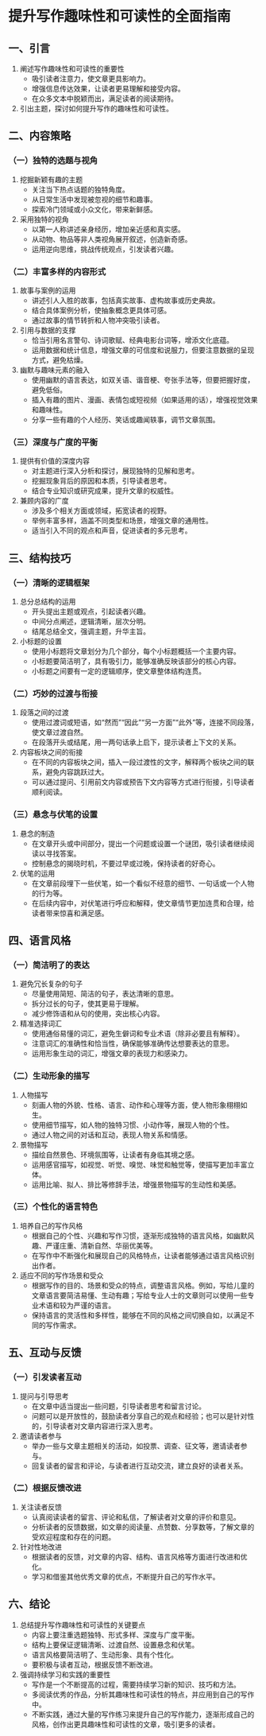 # 提升写作趣味性和可读性的全面指南

## 一、引言
1. 阐述写作趣味性和可读性的重要性
    - 吸引读者注意力，使文章更具影响力。
    - 增强信息传达效果，让读者更易理解和接受内容。
    - 在众多文本中脱颖而出，满足读者的阅读期待。
2. 引出主题，探讨如何提升写作的趣味性和可读性。

## 二、内容策略

### （一）独特的选题与视角
1. 挖掘新颖有趣的主题
    - 关注当下热点话题的独特角度。
    - 从日常生活中发现被忽视的细节和趣事。
    - 探索冷门领域或小众文化，带来新鲜感。
2. 采用独特的视角
    - 以第一人称讲述亲身经历，增加亲近感和真实感。
    - 从动物、物品等非人类视角展开叙述，创造新奇感。
    - 运用逆向思维，挑战传统观点，引发读者兴趣。

### （二）丰富多样的内容形式
1. 故事与案例的运用
    - 讲述引人入胜的故事，包括真实故事、虚构故事或历史典故。
    - 结合具体案例分析，使抽象概念更具体可感。
    - 通过故事的情节转折和人物冲突吸引读者。
2. 引用与数据的支撑
    - 恰当引用名言警句、诗词歌赋、经典电影台词等，增添文化底蕴。
    - 运用数据和统计信息，增强文章的可信度和说服力，但要注意数据的呈现方式，避免枯燥。
3. 幽默与趣味元素的融入
    - 使用幽默的语言表达，如双关语、谐音梗、夸张手法等，但要把握好度，避免低俗。
    - 插入有趣的图片、漫画、表情包或短视频（如果适用的话），增强视觉效果和趣味性。
    - 分享一些有趣的个人经历、笑话或趣闻轶事，调节文章氛围。

### （三）深度与广度的平衡
1. 提供有价值的深度内容
    - 对主题进行深入分析和探讨，展现独特的见解和思考。
    - 挖掘现象背后的原因和本质，引导读者思考。
    - 结合专业知识或研究成果，提升文章的权威性。
2. 兼顾内容的广度
    - 涉及多个相关方面或领域，拓宽读者的视野。
    - 举例丰富多样，涵盖不同类型和场景，增强文章的通用性。
    - 适当引入不同的观点和声音，促进读者的多元思考。

## 三、结构技巧

### （一）清晰的逻辑框架
1. 总分总结构的运用
    - 开头提出主题或观点，引起读者兴趣。
    - 中间分点阐述，逻辑清晰，层次分明。
    - 结尾总结全文，强调主题，升华主旨。
2. 小标题的设置
    - 使用小标题将文章划分为几个部分，每个小标题概括一个主要内容。
    - 小标题要简洁明了，具有吸引力，能够准确反映该部分的核心内容。
    - 小标题之间要有一定的逻辑顺序，使文章整体结构连贯。

### （二）巧妙的过渡与衔接
1. 段落之间的过渡
    - 使用过渡词或短语，如“然而”“因此”“另一方面”“此外”等，连接不同段落，使文章过渡自然。
    - 在段落开头或结尾，用一两句话承上启下，提示读者上下文的关系。
2. 内容板块之间的衔接
    - 在不同的内容板块之间，插入一段过渡性的文字，解释两个板块之间的联系，避免内容跳跃过大。
    - 可以通过提问、引用前文内容或预告下文内容等方式进行衔接，引导读者顺利阅读。

### （三）悬念与伏笔的设置
1. 悬念的制造
    - 在文章开头或中间部分，提出一个问题或设置一个谜团，吸引读者继续阅读以寻找答案。
    - 控制悬念的揭晓时机，不要过早或过晚，保持读者的好奇心。
2. 伏笔的运用
    - 在文章前段埋下一些伏笔，如一个看似不经意的细节、一句话或一个人物的行为等。
    - 在后续内容中，对伏笔进行呼应和解释，使文章情节更加连贯和合理，给读者带来惊喜和满足感。

## 四、语言风格

### （一）简洁明了的表达
1. 避免冗长复杂的句子
    - 尽量使用简短、简洁的句子，表达清晰的意思。
    - 拆分过长的句子，使其更易于理解。
    - 减少修饰语和从句的使用，突出核心内容。
2. 精准选择词汇
    - 使用通俗易懂的词汇，避免生僻词和专业术语（除非必要且有解释）。
    - 注意词汇的准确性和恰当性，确保能够准确传达想要表达的意思。
    - 运用形象生动的词汇，增强文章的表现力和感染力。

### （二）生动形象的描写
1. 人物描写
    - 刻画人物的外貌、性格、语言、动作和心理等方面，使人物形象栩栩如生。
    - 使用细节描写，如人物的独特习惯、小动作等，展现人物的个性。
    - 通过人物之间的对话和互动，表现人物关系和情感。
2. 景物描写
    - 描绘自然景色、环境氛围等，让读者有身临其境之感。
    - 运用感官描写，如视觉、听觉、嗅觉、味觉和触觉等，使描写更加丰富立体。
    - 运用比喻、拟人、排比等修辞手法，增强景物描写的生动性和美感。

### （三）个性化的语言特色
1. 培养自己的写作风格
    - 根据自己的个性、兴趣和写作习惯，逐渐形成独特的语言风格，如幽默风趣、严谨庄重、清新自然、华丽优美等。
    - 在写作中不断强化和展现自己的风格特点，让读者能够通过语言风格识别出作者。
2. 适应不同的写作场景和受众
    - 根据写作的目的、场景和受众的特点，调整语言风格。例如，写给儿童的文章语言要简洁易懂、生动有趣；写给专业人士的文章则可以使用一些专业术语和较为严谨的语言。
    - 保持语言的灵活性和多样性，能够在不同的风格之间切换自如，以满足不同的写作需求。

## 五、互动与反馈

### （一）引发读者互动
1. 提问与引导思考
    - 在文章中适当提出一些问题，引导读者思考和留言讨论。
    - 问题可以是开放性的，鼓励读者分享自己的观点和经验；也可以是针对性的，引导读者对文章内容进行深入思考。
2. 邀请读者参与
    - 举办一些与文章主题相关的活动，如投票、调查、征文等，邀请读者参与。
    - 回复读者的留言和评论，与读者进行互动交流，建立良好的读者关系。

### （二）根据反馈改进
1. 关注读者反馈
    - 认真阅读读者的留言、评论和私信，了解读者对文章的评价和意见。
    - 分析读者的反馈数据，如文章的阅读量、点赞数、分享数等，了解文章的受欢迎程度和存在的问题。
2. 针对性地改进
    - 根据读者的反馈，对文章的内容、结构、语言风格等方面进行改进和优化。
    - 学习和借鉴其他优秀文章的优点，不断提升自己的写作水平。

## 六、结论
1. 总结提升写作趣味性和可读性的关键要点
    - 内容上要注重选题独特、形式多样、深度与广度平衡。
    - 结构上要保证逻辑清晰、过渡自然、设置悬念和伏笔。
    - 语言风格要简洁明了、生动形象、具有个性化。
    - 要积极与读者互动，根据反馈不断改进。
2. 强调持续学习和实践的重要性
    - 写作是一个不断提高的过程，需要持续学习新的知识、技巧和方法。
    - 多阅读优秀的作品，分析其趣味性和可读性的特点，并应用到自己的写作中。
    - 不断实践，通过大量的写作练习来提升自己的写作能力，逐渐形成自己的风格，创作出更具趣味性和可读性的文章，吸引更多的读者。
